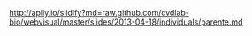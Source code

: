 http://apily.io/slidify?md=raw.github.com/cvdlab-bio/webvisual/master/slides/2013-04-18/individuals/parente.md
